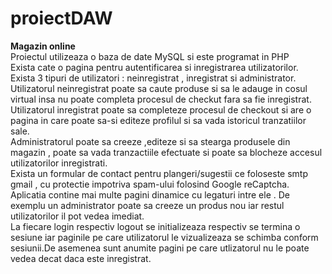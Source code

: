 # proiectDAW
<b>Magazin online</b> <br>
Proiectul utilizeaza o baza de date MySQL si este programat in PHP <br>
Exista cate o pagina pentru autentificarea si inregistrarea utilizatorilor.<br>
Exista 3 tipuri de utilizatori : neinregistrat , inregistrat si administrator. <br>
Utilizatorul neinregistrat poate sa caute produse si sa le adauge in cosul virtual insa nu poate completa procesul de checkut fara sa fie inregistrat.<br>
Utilizatorul inregistrat poate sa completeze procesul de checkout si are o pagina in care poate sa-si editeze profilul si sa vada istoricul tranzatiilor sale.<br>
Administratorul poate sa creeze ,editeze si sa stearga produsele din magazin , poate sa vada tranzactiile efectuate si poate sa blocheze accesul utilizatorilor inregistrati.<br>
Exista un formular de contact pentru plangeri/sugestii ce foloseste smtp gmail , cu protectie impotriva spam-ului folosind Google reCaptcha. <br>
Aplicatia contine mai multe pagini dinamice cu legaturi intre ele . De exemplu un administrator poate sa creeze un produs nou iar restul utilizatorilor il pot vedea imediat.<br>
La fiecare login respectiv logout se initializeaza respectiv se termina o sesiune iar paginile pe care utilizatorul le vizualizeaza se schimba conform sesiunii.De asemenea sunt anumite pagini pe care utlizatorul nu le poate vedea decat daca este inregistrat. <br>
